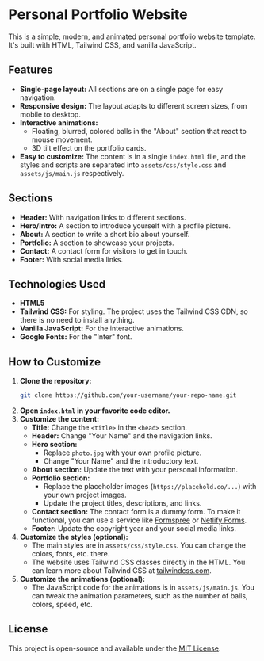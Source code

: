# Personal Portfolio Website

This is a simple, modern, and animated personal portfolio website template. It's built with HTML, Tailwind CSS, and vanilla JavaScript.

## Features

- **Single-page layout:** All sections are on a single page for easy navigation.
- **Responsive design:** The layout adapts to different screen sizes, from mobile to desktop.
- **Interactive animations:**
  - Floating, blurred, colored balls in the "About" section that react to mouse movement.
  - 3D tilt effect on the portfolio cards.
- **Easy to customize:** The content is in a single `index.html` file, and the styles and scripts are separated into `assets/css/style.css` and `assets/js/main.js` respectively.

## Sections

- **Header:** With navigation links to different sections.
- **Hero/Intro:** A section to introduce yourself with a profile picture.
- **About:** A section to write a short bio about yourself.
- **Portfolio:** A section to showcase your projects.
- **Contact:** A contact form for visitors to get in touch.
- **Footer:** With social media links.

## Technologies Used

- **HTML5**
- **Tailwind CSS:** For styling. The project uses the Tailwind CSS CDN, so there is no need to install anything.
- **Vanilla JavaScript:** For the interactive animations.
- **Google Fonts:** For the "Inter" font.

## How to Customize

1.  **Clone the repository:**
    ```bash
    git clone https://github.com/your-username/your-repo-name.git
    ```
2.  **Open `index.html` in your favorite code editor.**
3.  **Customize the content:**
    - **Title:** Change the `<title>` in the `<head>` section.
    - **Header:** Change "Your Name" and the navigation links.
    - **Hero section:**
      - Replace `photo.jpg` with your own profile picture.
      - Change "Your Name" and the introductory text.
    - **About section:** Update the text with your personal information.
    - **Portfolio section:**
      - Replace the placeholder images (`https://placehold.co/...`) with your own project images.
      - Update the project titles, descriptions, and links.
    - **Contact section:** The contact form is a dummy form. To make it functional, you can use a service like [Formspree](https://formspree.io/) or [Netlify Forms](https://www.netlify.com/products/forms/).
    - **Footer:** Update the copyright year and your social media links.
4.  **Customize the styles (optional):**
    - The main styles are in `assets/css/style.css`. You can change the colors, fonts, etc. there.
    - The website uses Tailwind CSS classes directly in the HTML. You can learn more about Tailwind CSS at [tailwindcss.com](https://tailwindcss.com/).
5.  **Customize the animations (optional):**
    - The JavaScript code for the animations is in `assets/js/main.js`. You can tweak the animation parameters, such as the number of balls, colors, speed, etc.

## License

This project is open-source and available under the [MIT License](LICENSE).
